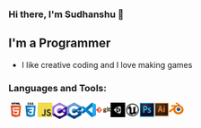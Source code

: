 ### Hi there, I'm Sudhanshu 👋

## I'm a Programmer
- I like creative coding and I love making games


### Languages and Tools:
<img align="left" alt="HTML5" width="26px" src="https://raw.githubusercontent.com/github/explore/80688e429a7d4ef2fca1e82350fe8e3517d3494d/topics/html/html.png" />
<img align="left" alt="CSS3" width="26px" src="https://raw.githubusercontent.com/github/explore/80688e429a7d4ef2fca1e82350fe8e3517d3494d/topics/css/css.png" />
<img align="left" alt="JavaScript" width="26px" src="https://raw.githubusercontent.com/github/explore/80688e429a7d4ef2fca1e82350fe8e3517d3494d/topics/javascript/javascript.png" />
<img align="left" alt="CS" width="26px" src="https://github.com/iamnexxed/iamnexxed/blob/main/CS.png" />
<img align="left" alt="CPP" width="26px" src="https://github.com/iamnexxed/iamnexxed/blob/main/CPP.png" />


<img align="left" alt="Visual Studio Code" width="26px" src="https://raw.githubusercontent.com/github/explore/80688e429a7d4ef2fca1e82350fe8e3517d3494d/topics/visual-studio-code/visual-studio-code.png" />
<img align="left" alt="Git" width="26px" src="https://raw.githubusercontent.com/github/explore/80688e429a7d4ef2fca1e82350fe8e3517d3494d/topics/git/git.png" />
<img align="left" alt="Unity" width="26px" src="https://github.com/iamnexxed/iamnexxed/blob/main/Unity.jpg" />
<img align="left" alt="Unreal" width="26px" src="https://github.com/iamnexxed/iamnexxed/blob/main/Unreal.png" />
<img align="left" alt="PS" width="26px" src="https://github.com/iamnexxed/iamnexxed/blob/main/PS.png" />
<img align="left" alt="AI" width="26px" src="https://github.com/iamnexxed/iamnexxed/blob/main/AI.png" />

<img align="left" alt="Blender" width="26px" src="https://github.com/iamnexxed/iamnexxed/blob/main/Blender.png" />




<br/>
<br/>
<!--<img height="180em" src="https://github-readme-stats.vercel.app/api?username=iamnexxed&show_icons=true&hide_border=true&&count_private=true&include_all_commits=true" />-->

<!--[![Top Langs](https://github-readme-stats.vercel.app/api/top-langs/?username=iamnexxed)](https://github.com/anuraghazra/github-readme-stats)-->

